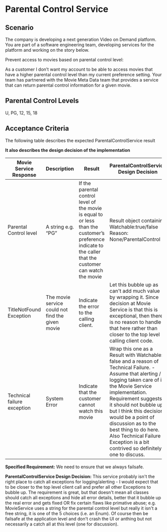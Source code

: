 # Parental Control Service

## Scenario

The company is developing a next generation Video on Demand platform. You are
part of a software engineering team, developing services for the platform
and working on the story below.

Prevent access to movies based on parental control level:

As a customer I don’t want my account to be able to access movies that
have a higher parental control level than my current preference setting.
Your team has partnered with the Movie Meta Data team that provides a
service that can return parental control information for a given movie.

## Parental Control Levels
U, PG, 12, 15, 18


## Acceptance Criteria

The following table describes the expected ParentalControlService result

**It also describes the design decision of the implementation**

| Movie Service Response      | Description                                      | Result                                                                                                                                                       | ParentalControlService Design Decision                                                                                                                                                                                                                                                                                                                                                                                       |
|-----------------------------|--------------------------------------------------|--------------------------------------------------------------------------------------------------------------------------------------------------------------|-------------------------------------------------------------------------------------------------------------------------------------------------------------------------------------------------------------------------------------------------------------------------------------------------------------------------------------------------------------------------------------------------------|
| Parental Control level      | A string e.g. “PG”                               | If the parental control level of the  movie is equal to or less than the customer’s preference indicate to  the caller that the customer can watch the movie | Result object containing Watchable:true/false  Reason: None/ParentalControl                                                                                                                                                                                                                                                                                                                                                               |
| TitleNotFound Exception     | The movie service could not find the given movie | Indicate the error to the calling client.                                                                                                                    | Let this bubble up as can't add much  value by wrapping it.  Since decision at Movie Service is that this is exceptional,  then there is no reason to handle that here rather than  closer to the top level calling client code.                                                                                                                                                                      |
| Technical failure exception | System Error                                     | Indicate that the customer cannot watch this movie                                                                                                           | Wrap this one as a Result with Watchable: false  and a reason of Technical Failure. - Assume that alerting / logging taken care of  in the Movie Service implementation. Requirement suggests it should not bubble up  but I think this decision would be a point of  discussion as to the best thing to do here.  Also Technical Failure Exception is a bit contrived  so definitely one to discuss. |


**Specified Requirement:** We need to ensure that we always failsafe.

**ParentalControlService Design Decision:** This service probably isn't the right place to catch all exceptions for logging/alerting -
I would expect that to be closer to the top level client call and prefer all other Exceptions to bubble up.
The requirement is great, but that doesn't mean all classes should catch all exceptions and hide all error details,
better that it bubble up the real error and gets fixed OR fix certain flaws like primative abuse; e.g. MovieService uses a string for the parental control level but really it isn't a free string, it is one of the 5 choices (i.e. an Enum). Of course then be failsafe at the application level and don't crash the UI or anthing but not necessarily a catch all at this level (one for discussion).
